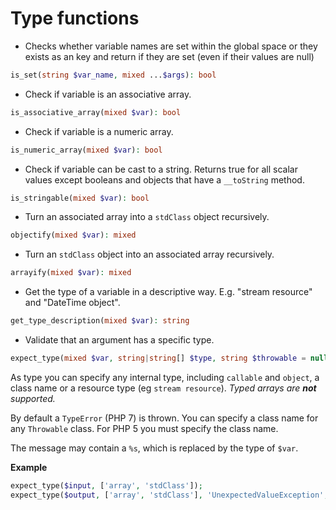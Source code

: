 # Type functions

- Checks whether variable names are set within the global space or they exists as an key and return if they are set (even if their values are null)

```php
is_set(string $var_name, mixed ...$args): bool
```

- Check if variable is an associative array.

```php
is_associative_array(mixed $var): bool
```

- Check if variable is a numeric array.

```php
is_numeric_array(mixed $var): bool
```

- Check if variable can be cast to a string. Returns true for all scalar values except booleans and objects that have a
`__toString` method.

```php
is_stringable(mixed $var): bool
```

- Turn an associated array into a `stdClass` object recursively.

```php
objectify(mixed $var): mixed
```

- Turn an `stdClass` object into an associated array recursively.

```php
arrayify(mixed $var): mixed
```

- Get the type of a variable in a descriptive way. E.g. "stream resource" and "DateTime object".

```php
get_type_description(mixed $var): string
```

- Validate that an argument has a specific type.

```php
expect_type(mixed $var, string|string[] $type, string $throwable = null, string $message = null): void
```

As type you can specify any internal type, including `callable` and `object`, a class name or a resource type (eg
`stream resource`). _Typed arrays are **not** supported._

By default a `TypeError` (PHP 7) is thrown. You can specify a class name for any `Throwable` class. For PHP 5 you must
specify the class name.

The message may contain a `%s`, which is replaced by the type of `$var`.

**Example**

```php
expect_type($input, ['array', 'stdClass']);
expect_type($output, ['array', 'stdClass'], 'UnexpectedValueException', "Output should be an array or stdClass object, got a %s");
```